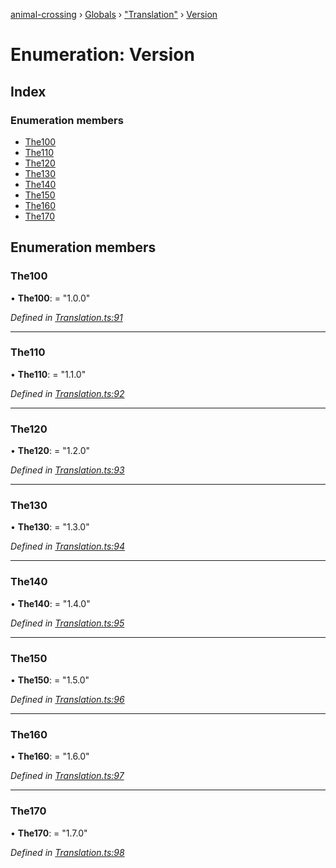 [animal-crossing](../README.md) › [Globals](../globals.md) › ["Translation"](../modules/_translation_.md) › [Version](_translation_.version.md)

# Enumeration: Version

## Index

### Enumeration members

* [The100](_translation_.version.md#the100)
* [The110](_translation_.version.md#the110)
* [The120](_translation_.version.md#the120)
* [The130](_translation_.version.md#the130)
* [The140](_translation_.version.md#the140)
* [The150](_translation_.version.md#the150)
* [The160](_translation_.version.md#the160)
* [The170](_translation_.version.md#the170)

## Enumeration members

###  The100

• **The100**: = "1.0.0"

*Defined in [Translation.ts:91](https://github.com/Norviah/animal-crossing/blob/d0e2651/module/types/Translation.ts#L91)*

___

###  The110

• **The110**: = "1.1.0"

*Defined in [Translation.ts:92](https://github.com/Norviah/animal-crossing/blob/d0e2651/module/types/Translation.ts#L92)*

___

###  The120

• **The120**: = "1.2.0"

*Defined in [Translation.ts:93](https://github.com/Norviah/animal-crossing/blob/d0e2651/module/types/Translation.ts#L93)*

___

###  The130

• **The130**: = "1.3.0"

*Defined in [Translation.ts:94](https://github.com/Norviah/animal-crossing/blob/d0e2651/module/types/Translation.ts#L94)*

___

###  The140

• **The140**: = "1.4.0"

*Defined in [Translation.ts:95](https://github.com/Norviah/animal-crossing/blob/d0e2651/module/types/Translation.ts#L95)*

___

###  The150

• **The150**: = "1.5.0"

*Defined in [Translation.ts:96](https://github.com/Norviah/animal-crossing/blob/d0e2651/module/types/Translation.ts#L96)*

___

###  The160

• **The160**: = "1.6.0"

*Defined in [Translation.ts:97](https://github.com/Norviah/animal-crossing/blob/d0e2651/module/types/Translation.ts#L97)*

___

###  The170

• **The170**: = "1.7.0"

*Defined in [Translation.ts:98](https://github.com/Norviah/animal-crossing/blob/d0e2651/module/types/Translation.ts#L98)*
